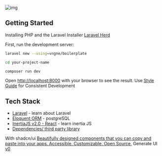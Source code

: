 
![img](https://github.com/ekovegeance/laravel-boilerplate/blob/main/laravel-boilerplate.png)

## Getting Started

Installing PHP and the Laravel Installer [Laravel Herd](https://herd.laravel.com/)

First, run the development server:
```bash
laravel new --using=vngne/boilerplate
```
```bash
cd your-project-name
```
```bash
composer run dev
```

Open [http://localhost:8000](http://localhost:8000) with your browser to see the result.
Use [Style Guide](https://ekovegeance.github.io/styleguide/coding/laravel) for Consistent Development 

## Tech Stack

- [Laravel](https://laravel.com/docs/12.x) - learn about Laravel
- [Eloquent ORM](https://laravel.com/docs/12.x/eloquent) - postgreSQL
- [InertiaJS v2.0 - React](https://inertiajs.com/) - learn inertia JS
- [Dependencies/ third party library](https://github.com/ekovegeance/laravel-templates/blob/main/package.json)

With shadcn/ui [Beautifully designed components that you can copy and paste into your apps. Accessible. Customizable. Open Source.](https://ui.shadcn.com/) 
Generate UI [v0](https://v0.dev/https://v0.dev/)


